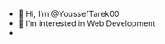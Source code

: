 - 👋 Hi, I’m @YoussefTarek00
- 👀 I’m interested in Web Development
-

<!---
YoussefTarek00/YoussefTarek00 is a ✨ special ✨ repository because its `README.md` (this file) appears on your GitHub profile.
You can click the Preview link to take a look at your changes.
--->
